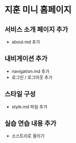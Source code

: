 # 지훈 미니 홈페이지

## 서비스 소개 페이지 추가

- about.md 추가

## 내비게이션 추가

- navigation.md 추가
- 로그인 / 로그아웃 추가

## 스타일 구성

- style.md 파일 추가

## 실습 연습 내용 추가

- 소스트리로 올리기
